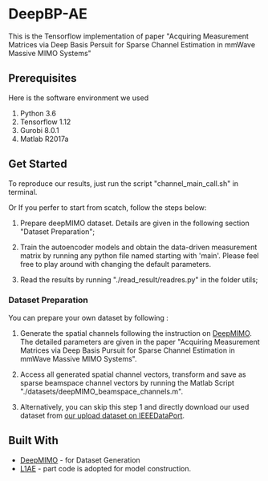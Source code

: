 # DeepBP-AE

This is the Tensorflow implementation of paper "Acquiring Measurement Matrices via Deep Basis Persuit for Sparse Channel Estimation in mmWave Massive MIMO Systems"


## Prerequisites
Here is the software environment we used
1. Python 3.6 
2. Tensorflow 1.12
3. Gurobi 8.0.1
4. Matlab R2017a

## Get Started

To reproduce our results, just run the script "channel_main_call.sh" in terminal.

Or If you perfer to start from scatch, follow the steps below:

1. Prepare deepMIMO dataset. Details are given in the following section "Dataset Preparation";  

2. Train the autoencoder models and obtain the data-driven measurement matrix by running any python file named starting with 'main'. Please feel free to play around with changing the default parameters. 

3. Read the results by running "./read_result/readres.py" in the folder utils;

### Dataset Preparation
You can prepare your own dataset by following :

1. Generate the spatial channels following the instruction on [DeepMIMO](https://www.deepmimo.net/). The detailed parameters are given in the paper "Acquiring Measurement Matrices via Deep Basis Pursuit for Sparse Channel Estimation in mmWave Massive MIMO Systems". 

2. Access all generated spatial channel vectors, transform and save as sparse beamspace channel vectors by running the Matlab Script "./datasets/deepMIMO_beamspace_channels.m".

3. Alternatively, you can skip this step 1 and directly download our used dataset from [our upload dataset on IEEEDataPort](https://ieee-dataport.org/open-access/beamspace-channel-dataset-mmwave-massive-mimo).

## Built With

* [DeepMIMO](https://www.deepmimo.net/) - for Dataset Generation
* [L1AE](https://github.com/wushanshan/L1AE) - part code is adopted for model construction.
